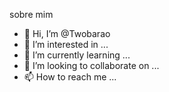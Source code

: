 sobre mim
- 👋 Hi, I’m @Twobarao
- 👀 I’m interested in ...
- 🌱 I’m currently learning ...
- 💞️ I’m looking to collaborate on ...
- 📫 How to reach me ...

<!---
Twobarao/Twobarao is a ✨ special ✨ repository because its `README.md` (this file) appears on your GitHub profile.
You can click the Preview link to take a look at your changes.
--->
